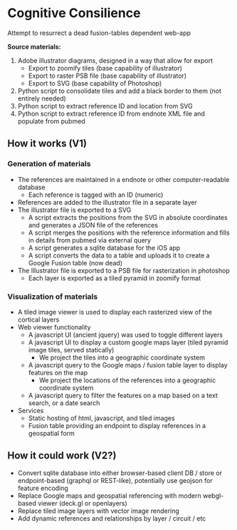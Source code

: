 # Cognitive Consilience
Attempt to resurrect a dead fusion-tables dependent web-app

**Source materials:** 
1. Adobe illustrator diagrams, designed in a way that allow for export 
	- Export to zoomify tiles (base capability of illustrator)
	- Export to raster PSB file (base capability of illustrator)
	- Export to SVG (base capability of Photoshop)
2. Python script to consolidate tiles and add a black border to them (not entirely needed)
3. Python script to extract reference ID and location from SVG
4. Python script to extract reference ID from endnote XML file and populate from pubmed

## How it works (V1)

### Generation of materials
- The references are maintained in a endnote or other computer-readable database
	- Each reference is tagged with an ID (numeric)
- References are added to the illustrator file in a separate layer
- The illustrator file is exported to a SVG 
	- A script extracts the positions from the SVG in absolute coordinates and generates a JSON file of the references
	- A script merges the positions with the reference information and fills in details from pubmed via external query
	- A script generates a sqlite database for the iOS app
	- A script converts the data to a table and uploads it to create a Google Fusion table (now dead)
- The Illustrator file is exported to a PSB file for rasterization in photoshop
	- Each layer is exported as a tiled pyramid in zoomify format

### Visualization of materials
- A tiled image viewer is used to display each rasterized view of the cortical layers
- Web viewer functionality
	- A javascript UI (ancient jquery) was used to toggle different layers
	- A javascript UI to display a custom google maps layer (tiled pyramid image tiles, served statically)
		- We project the tiles into a geographic coordinate system
	- A javascript query to the Google maps / fusion table layer to display features on the map
		- We project the locations of the references into a geographic coordinate system
	- A javascript query to filter the features on a map based on a text search, or a date search
- Services
	- Static hosting of html, javascript, and tiled images
	- Fusion table providing an endpoint to display references in a geospatial form

## How it could work (V2?)
- Convert sqlite database into either browser-based client DB / store or endpoint-based (graphql or REST-like), potentially use geojson for feature encoding
- Replace Google maps and geospatial referencing with modern webgl-based viewer (deck.gl or openlayers) 
- Replace tiled image layers with vector image rendering
- Add dynamic references and relationships by layer / circuit / etc

